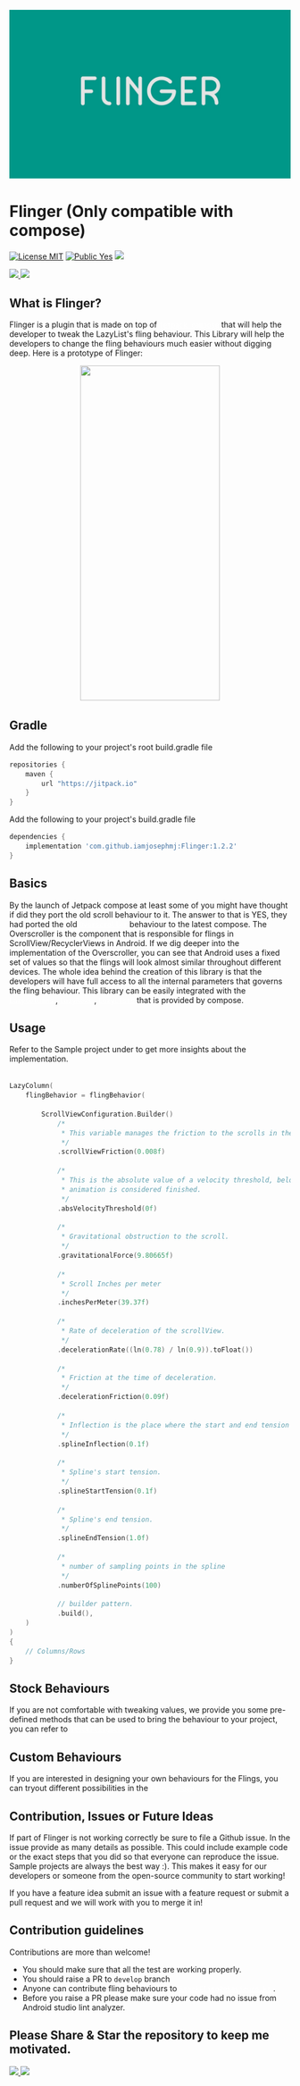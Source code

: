 ![Spruce Logo](https://github.com/iamjosephmj/flinger/blob/develop/repo-media/flinger.jpeg)

# Flinger (Only compatible with compose)

[![License MIT](https://img.shields.io/badge/License-MIT-blue.svg?style=flat)](https://github.com/iamjosephmj/flinger/blob/main/LICENSE)
[![Public Yes](https://img.shields.io/badge/Public-yes-green.svg?style=flat)]()
[![](https://jitpack.io/v/iamjosephmj/flinger.svg)](https://jitpack.io/#iamjosephmj/flinger)


<a href = "https://github.com/iamjosephmj/flinger/stargazers">
     <img src = "https://img.shields.io/github/stars/iamjosephmj/flinger" />
</a>
<a href = "https://android-arsenal.com/details/1/8249">
     <img src = "https://img.shields.io/badge/Android%20Arsenal-Flinger-green.svg?style=flat" />
</a>

## What is Flinger?

<p>

Flinger is a plugin that is made on top
of <a style = "color: white" href ="https://developer.android.com/jetpack/compose">`jetpack compose`</a>
that will help the developer to tweak the LazyList's fling behaviour. This Library will help the
developers to change the fling behaviours much easier without digging deep. Here is a prototype of
Flinger:
</p>

<p align="center">
  <img src="https://github.com/iamjosephmj/flinger/blob/develop/repo-media/flinger-demo.gif" 
     width="250" 
     height="600" 
    />
</p>

## Gradle

Add the following to your project's root build.gradle file

```groovy
repositories {
    maven {
        url "https://jitpack.io"
    }
}
```

Add the following to your project's build.gradle file

```groovy
dependencies {
    implementation 'com.github.iamjosephmj:Flinger:1.2.2'
}
```

## Basics

<p>

By the launch of Jetpack compose at least some of you might have thought if did they port the old
scroll behaviour to it. The answer to that is YES, they had ported the old
<a style = "color: white" href ="https://developer.android.com/reference/android/widget/OverScroller">`Overscroller`</a>
behaviour to the latest compose. The Overscroller is the component that is responsible for flings in
ScrollView/RecyclerViews in Android. If we dig deeper into the implementation of the Overscroller,
you can see that Android uses a fixed set of values so that the flings will look almost similar
throughout different devices. The whole idea behind the creation of this library is that the
developers will have full access to all the internal parameters that governs the fling behaviour.
This library can be easily integrated with
the <a style = "color: white" href ="https://developer.android.com/jetpack/compose/lists">`LazyColumns`</a>
,
<a style = "color: white" href ="https://developer.android.com/jetpack/compose/lists">`LazyRows`</a>
,
<a style = "color: white" href ="https://developer.android.com/jetpack/compose/lists">`LazyLists`</a>
that is provided by compose.
</p>

## Usage

Refer to the Sample project under to get more insights about the implementation.

```kotlin

LazyColumn(
    flingBehavior = flingBehavior(

        ScrollViewConfiguration.Builder()
            /*
             * This variable manages the friction to the scrolls in the LazyColumn
             */
            .scrollViewFriction(0.008f)

            /*
             * This is the absolute value of a velocity threshold, below which the
             * animation is considered finished.
             */
            .absVelocityThreshold(0f)

            /*
             * Gravitational obstruction to the scroll.
             */
            .gravitationalForce(9.80665f)

            /*
             * Scroll Inches per meter
             */
            .inchesPerMeter(39.37f)

            /*
             * Rate of deceleration of the scrollView.
             */
            .decelerationRate((ln(0.78) / ln(0.9)).toFloat())

            /*
             * Friction at the time of deceleration.
             */
            .decelerationFriction(0.09f)

            /*
             * Inflection is the place where the start and end tension lines cross each other.
             */
            .splineInflection(0.1f)

            /*
             * Spline's start tension.
             */
            .splineStartTension(0.1f)

            /*
             * Spline's end tension.
             */
            .splineEndTension(1.0f)

            /*
             * number of sampling points in the spline
             */
            .numberOfSplinePoints(100)

            // builder pattern.
            .build(),
    )
)
{
    // Columns/Rows
}

```

## Stock Behaviours

If you are not comfortable with tweaking values, we provide you some pre-defined methods that can be
used to bring the behaviour to your project, you can refer to
<a style = "color: white" href ="https://github.com/iamjosephmj/flinger/blob/main/flinger/src/main/java/io/iamjosephmj/flinger/bahaviours/StockFlingBehaviours.kt">`StockFlingBehaviours.kt`</a>

## Custom Behaviours

If you are interested in designing your own behaviours for the Flings, you can tryout different
possibilities in
the <a style = "color: white" href ="https://github.com/iamjosephmj/flinger/tree/develop/apk/">`Flinger app`</a>

## Contribution, Issues or Future Ideas

If part of Flinger is not working correctly be sure to file a Github issue. In the issue provide as
many details as possible. This could include example code or the exact steps that you did so that
everyone can reproduce the issue. Sample projects are always the best way :). This makes it easy for
our developers or someone from the open-source community to start working!

If you have a feature idea submit an issue with a feature request or submit a pull request and we
will work with you to merge it in!

## Contribution guidelines

Contributions are more than welcome!
- You should make sure that all the test are working properly.
- You should raise a PR to `develop` branch
- Anyone can contribute fling behaviours
to <a style = "color: white" href ="https://github.com/iamjosephmj/flinger/blob/main/flinger/src/main/java/io/iamjosephmj/flinger/bahaviours/StockFlingBehaviours.kt">`StockFlingBehaviours.kt`</a>
. 
- Before you raise a PR please make sure your code had no issue from Android studio lint analyzer.  

## Please Share & Star the repository to keep me motivated.
  <a href = "https://github.com/iamjosephmj/flinger/stargazers">
     <img src = "https://img.shields.io/github/stars/iamjosephmj/flinger" />
  </a>
  <a href = "https://twitter.com/iamjosephmj">
     <img src = "https://img.shields.io/twitter/url?label=follow&style=social&url=https%3A%2F%2Ftwitter.com" />
  </a>


